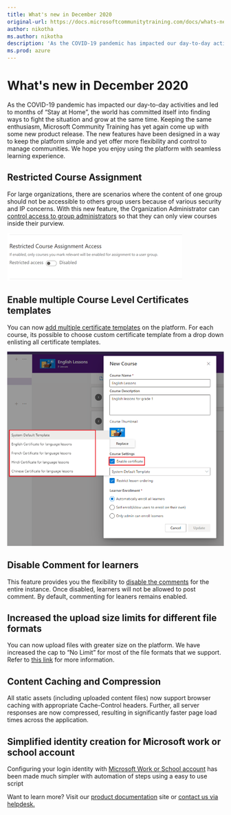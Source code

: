 ```yaml
---
title: What's new in December 2020
original-url: https://docs.microsoftcommunitytraining.com/docs/whats-new-in-december-2020
author: nikotha
ms.author: nikotha
description: 'As the COVID-19 pandemic has impacted our day-to-day activities and led to months of “Stay at Home”, the world has committed itself into finding ways to fight the situation and grow at the same time. '
ms.prod: azure
---
```


# What's new in December 2020
As the COVID-19 pandemic has impacted our day-to-day activities and led to months of “Stay at Home”, the world has committed itself into finding ways to fight the situation and grow at the same time. 
Keeping the same enthusiasm, Microsoft Community Training has yet again come up with some new product release. The new features have been designed in a way to keep the platform simple and yet offer more flexibility and control to manage communities. We hope you enjoy using the platform with seamless learning experience.

## Restricted Course Assignment 
For large organizations, there are scenarios where the content of one group should not be accessible to others group users because of various security and IP concerns. 
With this new feature, the Organization Administrator can[ control access to group administrators](../../settings/restrict-content-access-to-group-administrators.md) so that they can only view courses inside their purview.

![Restrict Course](../../media/Restrict%20Course.png)


## Enable multiple Course Level Certificates templates
You can now [add multiple certificate templates](../../settings/enable-course-level-certificate.md) on the platform. For each course, its possible to choose custom certificate template from a drop down enlisting all certificate templates.

![select certificate ](../../media/select%20certificate%20.png)

## Disable Comment for learners
This feature provides you the flexibility to [disable the comments](../../settings/configurations-on-the-training-platform.md) for the entire instance. Once disabled, learners will not be allowed to post comment. By default, commenting for leaners remains enabled.

## Increased the upload size limits for different file formats
You can now upload files with greater size on the platform. We have increased the cap to “No Limit” for most of the file formats that we support. Refer to [this link](../../frequently-asked-questions/faqs-course.md) for more information.

## Content Caching and Compression
All static assets (including uploaded content files) now support browser caching with appropriate Cache-Control headers. Further, all server responses are now compressed, resulting in significantly faster page load times across the application.

## Simplified identity creation for Microsoft work or school account
Configuring your login identity with [Microsoft Work or School account](../../infrastructure-management/install-your-platform-instance/configure-login-social-work-school-account.md) has been made much simpler with automation of steps using a easy to use script

Want to learn more? Visit our [product documentation](../../whats-new-in-microsoft-community-training/2020/whats-new-in-august-2020.md) site or [contact us via helpdesk.](https://go.microsoft.com/fwlink/?linkid=2104630)